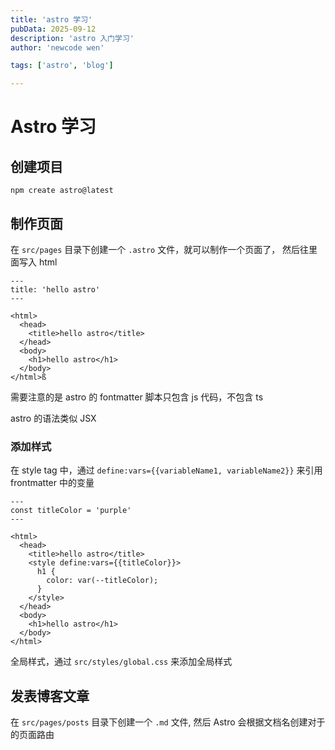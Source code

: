 ```yaml
---
title: 'astro 学习'
pubData: 2025-09-12
description: 'astro 入门学习'
author: 'newcode wen'

tags: ['astro', 'blog']

---
```


# Astro 学习

## 创建项目

```shell
npm create astro@latest
```

## 制作页面

在 `src/pages` 目录下创建一个 `.astro` 文件，就可以制作一个页面了， 然后往里面写入 html


```astro
---
title: 'hello astro'
---

<html>
  <head>
    <title>hello astro</title>
  </head>
  <body>
    <h1>hello astro</h1>
  </body>
</html>ß
```
需要注意的是 astro 的 fontmatter 脚本只包含 js 代码，不包含 ts

astro 的语法类似 JSX

### 添加样式 

在 style tag 中，通过 `define:vars={{variableName1, variableName2}}` 来引用 frontmatter 中的变量

```astro
---
const titleColor = 'purple'
---

<html>
  <head>
    <title>hello astro</title>
    <style define:vars={{titleColor}}>
      h1 {
        color: var(--titleColor);
      }
    </style>
  </head>
  <body>
    <h1>hello astro</h1>
  </body>
</html>
```

全局样式，通过 `src/styles/global.css` 来添加全局样式

## 发表博客文章

在 `src/pages/posts` 目录下创建一个 `.md` 文件, 然后 Astro 会根据文档名创建对于的页面路由

